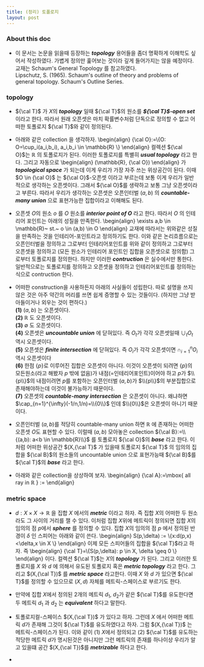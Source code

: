 ```yaml
---
title: (정리) 토폴로지
layout: post 
---
```


### About this doc 

- 이 문서는 논문을 읽을때 등장하는 ***topology*** 용어들을 좀더 명확하게 이해학도 싶어서 작성하였다. 가볍게 정의만 훑어보는 것이라 깊게 들어가지는 않을 예정이다. 교재는 Schaum's General Topology 를 참고하였다. <br/>
Lipschutz, S. (1965). Schaum's outline of theory and problems of general topology. Schaum's Outline Series.

### topology 

- ${\cal T}$ 가 $X$의 ***topology*** 일때 ${\cal T}$의 원소를 ***${\cal T}$-open set*** 이라고 한다. 따라서 원래 오픈셋은 마치 확률변수처럼 단독으로 정의할 수 없고 어떠한 토폴로지 ${\cal T}$와 같이 정의된다. 

- 아래와 같은 collection 을 생각하자. 
\begin{align}
{\cal O}:=\\{O: O=\cup_i(a_i,b_i), a_i,b_i \in \mathbb{R} \\} 
\end{align}
컬렉션 ${\cal O}$는 $\mathbb{R}$ 의 토폴로지가 된다. 이러한 토폴로지를 특별히 ***usual topology*** 라고 한다. 그리고 자동으로 
\begin{align}
(\mathbb{R}, {\cal O})
\end{align}
가 ***topological space*** 가 되는데 이게 우리가 가장 자주 쓰는 위상공간이 된다. 이때 $O \in {\cal O}$ 는 ${\cal O}$-오픈셋 이라고 부르는데 보통 이게 우리가 일반적으로 생각하는 오픈셋이다. 그래서 ${\cal O}$를 생략하고 보통 그냥 오픈셋이라고 부른다. 따라서 우리가 생각하는 오픈셋은 오픈인터벌 $(a,b)$ 의 ***countable-many union*** 으로 표현가능한 집합이라고 이해해도 된다. 

- 오픈셋 $O$의 원소 $o$ 를 $O$ 원소를 ***interior point of $O$*** 라고 한다. 따라서 $O$ 의 인테리어 포인트는 아래의 성질을 만족한다. 
\begin{align}
\exists a,b \in \mathbb{R}~ st.~ o \in (a,b) \in O 
\end{align}
교재에 따라서는 위와같은 성질을 만족하는 것을 인테리어-포인트라고 정의하기도 한다. 이와 같은 논리흐름으로는 오픈인터벌을 정의하고 그로부터 인테리어포인트를 위와 같이 정의하고 그로부터 오픈셋을 정의하고 (모든 원소가 인테리어 포인트인 집합을 오픈셋으로 정의함) 그로부터 토폴로지를 정의한다. 하지만 이러한 ***contruction*** 은 실수에서만 통한다. 일반적으로는 토폴로지를 정의하고 오픈셋을 정의하고 인테리어포인트를 정의하는 식으로 contruction 한다. 

- 어떠한 construction을 사용하든지 아래의 사실들이 성립한다. 따로 설명을 쓰지 않은 것은 아주 약간의 머리를 쓰면 쉽게 증명할 수 있는 것들이다. (하지만 그냥 받아들이거나 외우는 것이 편하다.) <br/>
**(1)** $(a,b)$ 는 오픈셋이다. <br/>
**(2)** $\mathbb{R}$ 도 오픈셋이다. <br/>
**(3)** $\emptyset$ 도 오픈셋이다. <br/>
**(4)** 오픈셋은 ***uncountable union*** 에 닫혀있다. 즉 $O_t$가 각각 오픈셋일때 $\cup_t O_t$ 역시 오픈셋이다. <br/>
**(5)** 오픈셋은 ***finite intersection*** 에 닫혀있다. 즉 $O_i$가 각각 오픈셋이면 $\cap_{i=1}^{n} O_i$ 역시 오픈셋이다 <br/>
**(6)** 한점 $\{p\}$로 이루어진 집합은 오픈셋이 아니다. 이것이 오픈셋이 되려면 $\{p\}$의 모든원소(라고 해봤자 $p$ 밖에 없음)가 내점(=인테리어포인트)이어야 하고 $p$가 $\\{p\\}$의 내점이려면 $p$를 포함하는 오픈인터벌 $(a,b)$가 $\\{p\\}$의 부분집합으로 존재해야하는데 이것이 불가능하기 때문이다. <br/>
**(7)** 오픈셋의 ***countable-many intersection*** 은 오픈셋이 아니다. 왜냐하면 $\cap_{n=1}^{\infty}(-1/n,1/n)=\\{0\\}$ 인데 $\\{0\\}$은 오픈셋이 아니기 때문이다. <br/>

- 오픈인터벌 $(a,b)$를 적당히 countable-many union 하면 $\mathbb{R}$ 에 존재하는 어떠한 오픈셋 $O$도 표현할 수 있다. 이럴때 $(a,b)$ 모아놓은 collection ${\cal B}:=\\{(a,b): a<b \in \mathbb{R}\\}$ 를 토폴로지 ${\cal O}$의 ***base*** 라고 한다. 이처럼 어떠한 위상공간 $(X,{\cal T}$ 가 있을때 토폴로지 ${\cal T}$ 의 임의의 집합을 ${\cal B}$의 원소들의 uncountable union 으로 표현가능때 ${\cal B}$를 ${\cal T}$의 ***base*** 라고 한다. 

- 아래와 같은 collection을 상상하여 보자. 
\begin{align}
{\cal A}:=\mbox{ all ray in $\mathbb{R}$ } := 
\end{align}





### metric space 

- $d:X \times X \to \mathbb{R}$ 을 집합 $X$ 에서의 ***metric*** 이라고 하자. 즉 집합 $X$의 어떠한 두 원소라도 그 사이의 거리를 잴 수 있다. 이처럼 집합 $X$위에 메트릭이 정의되면 집합 $X$의 임의의 점 $p$에서 ***sphere*** 를 정의할 수 있다. 집합 $X$의 임의의 점 $p$ 에서 정의된 반경이 $\delta$ 인 스피어는 아래와 같이 쓴다. 
\begin{align}
S(p,\delta) := \\{x:d(p,x)<\delta,x \in X \\}
\end{align}
이제 모든 스피어들의 집합을 ${\cal T}$라고 하자. 즉 
\begin{align}
{\cal T}=\\{S(p,\delta): p \in X, \delta \geq 0  \\}
\end{align}
이다. 컬렉션 ${\cal T}$는 $X$의 ***topology*** 가 된다. 그리고 이러한 토폴로지를 $X$ 와 $d$ 에 의해서 유도된 토폴로지 혹은 ***metric topology*** 라고 한다. 그리고 $(X,{\cal T})$ 를 ***metric space*** 라고한다. 이때 $X$ 와 $d$ 가 있으면 ${\cal T}$를 정의할 수 있으므로 $(X,d)$ 자체를 메트릭-스페이스로 부르기도 한다. 

- 만약에 집합 $X$에서 정의된 2개의 메트릭 $d_1$, $d_2$가 같은 ${\cal T}$를 유도한다면 두 메트릭 $d_1$ 과 $d_2$ 는 ***equivalent*** 하다고 말한다. 

- 토폴로지컬-스페이스 $(X,{\cal T})$ 가 있다고 하자. 그런데 $X$ 에서 어떠한 메트릭 $d$가 존재해 그것이 ${\cal T}$를 유도하였다고 하자. 그럼 $(X,{\cal T})$ 는 메트릭-스페이스가 된다. 이와 같이 (1) $X$에서 정의되고 (2) ${\cal T}$를 유도하는 적당한 메트릭 $d$가 명시된것은 아니지만 그런 메트릭의 존재를 하나이상 우리가 알고 있을떄 공간 $(X,{\cal T})$를 ***metrizable*** 하다고 한다. 

- 
